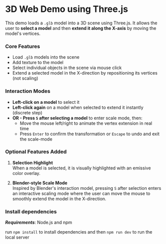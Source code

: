 # 3D Web Demo using Three.js

This demo loads a `.glb` model into a 3D scene using Three.js. It allows the user to **select a model** and then **extend it along the X-axis** by moving the model's vertices.

### Core Features

- Load `.glb` models into the scene
- Add texture to the model
- Select individual objects in the scene via mouse click
- Extend a selected model in the X-direction by repositioning its vertices (not scaling)

### Interaction Modes
- **Left-click on a model** to select it
- **Left-click again** on a model when selected to extend it instantly (discrete step)
- **OR - Press `S` after selecting a model** to enter scale mode, then:
  - Move the mouse left/right to animate the vertex extension in real time
  - Press `Enter` to confirm the transformation or `Escape` to undo and exit the scale-mode

### Optional Features Added

1. **Selection Highlight**  
   When a model is selected, it is visually highlighted with an emissive color overlay.

2. **Blender-style Scale Mode**  
   Inspired by Blender's interaction model, pressing `S` after selection enters an interactive scaling mode where the user can move the mouse to smoothly extend the model in the X-direction.


### Install dependencies
***Requirements***: Node.js and npm

run ```npm install``` to install dependencies and then ```npm run dev``` to run the local server

